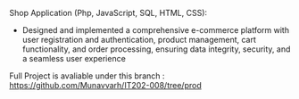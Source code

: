 Shop Application (Php, JavaScript, SQL, HTML, CSS):
- Designed and implemented a comprehensive e-commerce platform with user registration and
  authentication, product management, cart functionality, and order processing, ensuring data integrity,
  security, and a seamless user experience

Full Project is avaliable under this branch : https://github.com/Munavvarh/IT202-008/tree/prod

